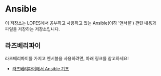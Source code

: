 # Ansible

이 저장소는 LOPES에서 공부하고 사용하고 있는 Ansible(이하 '앤서블') 관련 내용과 파일을 저장하는 저장소입니다.

## 라즈베리파이

라즈베리파이를 가지고 엔서블을 사용하려면, 아래 링크를 참고하세요!

- [라즈베리파이에서 Ansible 기초](/Users/jaehwan/git/Ansible/Doc/Raspberry_Pi_intro.md)
